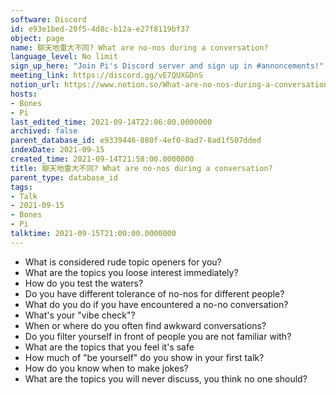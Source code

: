 ```yaml
---
software: Discord
id: e93e1bed-20f5-4d8c-b12a-e27f8119bf37
object: page
name: 聊天地雷大不同? What are no-nos during a conversation?
language_level: No limit
sign_up_here: "Join Pi's Discord server and sign up in #annoncements!"
meeting_link: https://discord.gg/vE7QUXGDnS
notion_url: https://www.notion.so/What-are-no-nos-during-a-conversation-e93e1bed20f54d8cb12ae27f8119bf37
hosts:
- Bones
- Pi
last_edited_time: 2021-09-14T22:06:00.0000000
archived: false
parent_database_id: e9339446-880f-4ef0-8ad7-8ad1f507dded
indexDate: 2021-09-15
created_time: 2021-09-14T21:58:00.0000000
title: 聊天地雷大不同? What are no-nos during a conversation?
parent_type: database_id
tags:
- Talk
- 2021-09-15
- Bones
- Pi
talktime: 2021-09-15T21:00:00.0000000
---
```



   - What is considered rude topic openers for you?
   - What are the topics you loose interest immediately?
   - How do you test the waters?
   - Do you have different tolerance of no-nos for different people?
   - What do you do if you have encountered a no-no conversation? 
   - What's your "vibe check"?
   - When or where do you often find awkward conversations?
   - Do you filter yourself in front of people you are not familiar with?
   - What are the topics that you feel it's safe
   - How much of "be yourself" do you show in your first talk?
   - How do you know when to make jokes?
   - What are the topics you will never discuss, you think no one should?









